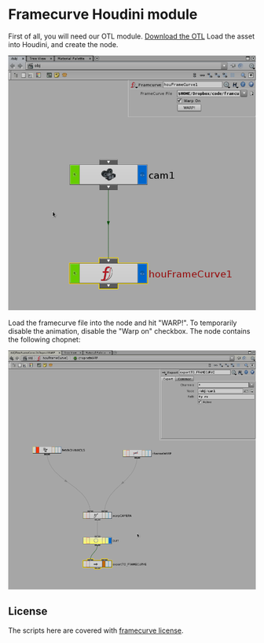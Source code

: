 # Framecurve Houdini module

First of all, you will need our OTL module. [Download the OTL](scripts/framecurve.otl)
Load the asset into Houdini, and create the node.

![Node controls](images/fc_hou01.png)

Load the framecurve file into the node and hit "WARP!". To temporarily disable the animation, disable the "Warp on" checkbox.
The node contains the following chopnet:

![The created chopnet](images/fc_hou03.png)

## License

The scripts here are covered with [framecurve license](http://framecurve.org/scripts/#license).